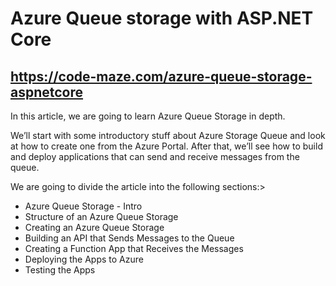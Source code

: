 # Azure Queue storage with ASP.NET Core
## https://code-maze.com/azure-queue-storage-aspnetcore
<p>In this article, we are going to learn Azure Queue Storage in depth.</p>
<p>We’ll start with some introductory stuff about Azure Storage Queue and look at how to create one from the Azure Portal. After that, we’ll see how to build and deploy applications that can send and receive messages from the queue.</p>
<p>We are going to divide the article into the following sections:></p>
<ul>
	<li>Azure Queue Storage - Intro</li>
	<li>Structure of an Azure Queue Storage</li>
	<li>Creating an Azure Queue Storage</li>
	<li>Building an API that Sends Messages to the Queue</li>
	<li>Creating a Function App that Receives the Messages</li>
	<li>Deploying the Apps to Azure</li>
	<li>Testing the Apps</li>
</ul>
